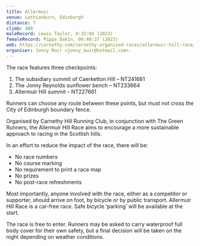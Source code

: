 ```yaml
---
title: Allermuir
venue: Lothianburn, Edinburgh
distance: 7
climb: 400
maleRecord: Lewis Taylor, 0:32:04 (2023)
femaleRecord: Pippa Dakin, 00:40:37 (2023)
web: https://carnethy.com/carnethy-organised-races/allermuir-hill-race/
organiser: Jonny Muir <jonny_muir@hotmail.com>.
---
```

The race features three checkpoints:

1. The subsidiary summit of Caerketton Hill – NT241661
2. The Jonny Reynolds sunflower bench – NT233664
3. Allermuir Hill summit – NT227661

Runners can choose any route between these points, but must not cross
the City of Edinburgh boundary fence.

Organised by Carnethy Hill Running Club, in conjunction with The Green
Runners, the Allermuir Hill Race aims to encourage a more sustainable
approach to racing in the Scottish hills.

In an effort to reduce the impact of the race, there will be:
* No race numbers
* No course marking
* No requirement to print a race map
* No prizes
* No post-race refreshments

Most importantly, anyone involved with the race, either as a
competitor or supporter, should arrive on foot, by bicycle or by
public transport. Allermuir Hill Race is a car-free race. Safe bicycle
‘parking’ will be available at the start.

The race is free to enter. Runners may be asked to carry waterproof
full body cover for their own safety, but a final decision will be
taken on the night depending on weather conditions.
